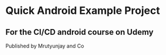 # Quick Android Example Project

## For the CI/CD android course on Udemy

Published by Mrutyunjay and Co
